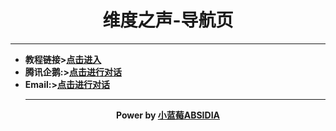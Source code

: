 <h1 align="center">维度之声-导航页</h1>
<hr />
<ul>
<li><strong>教程链接&gt;<a href="https://blog.absidia.top/?p=36">点击进入</a>
<li><strong>腾讯企鹅:&gt;<a href="https://wpa.qq.com/msgrd?v=3&uin=2742983278&site=qq&menu=yes">点击进行对话</a>
<li><strong>Email:&gt;<a href="mailto:zerotide@qq.com">点击进行对话</a>
<hr />
</ul>	
<p align="center">
  Power by <a href="https://absidia.top/">小蓝莓ABSIDIA</a>
</p></div>
</div>
